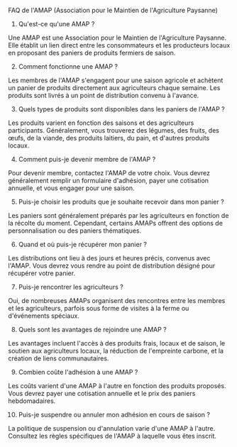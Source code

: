 FAQ de l'AMAP (Association pour le Maintien de l'Agriculture Paysanne)

1. Qu'est-ce qu'une AMAP ?

Une AMAP est une Association pour le Maintien de l'Agriculture Paysanne. Elle établit un lien direct entre les consommateurs et les producteurs locaux en proposant des paniers de produits fermiers de saison.

2. Comment fonctionne une AMAP ?

Les membres de l'AMAP s'engagent pour une saison agricole et achètent un panier de produits directement aux agriculteurs chaque semaine. Les produits sont livrés à un point de distribution convenu à l'avance.

3. Quels types de produits sont disponibles dans les paniers de l'AMAP ?

Les produits varient en fonction des saisons et des agriculteurs participants. Généralement, vous trouverez des légumes, des fruits, des œufs, de la viande, des produits laitiers, du pain, et d'autres produits locaux.

4. Comment puis-je devenir membre de l'AMAP ?

Pour devenir membre, contactez l'AMAP de votre choix. Vous devrez généralement remplir un formulaire d'adhésion, payer une cotisation annuelle, et vous engager pour une saison.

5. Puis-je choisir les produits que je souhaite recevoir dans mon panier ?

Les paniers sont généralement préparés par les agriculteurs en fonction de la récolte du moment. Cependant, certains AMAPs offrent des options de personnalisation ou des paniers thématiques.

6. Quand et où puis-je récupérer mon panier ?

Les distributions ont lieu à des jours et heures précis, convenus avec l'AMAP. Vous devrez vous rendre au point de distribution désigné pour récupérer votre panier.

7. Puis-je rencontrer les agriculteurs ?

Oui, de nombreuses AMAPs organisent des rencontres entre les membres et les agriculteurs, parfois sous forme de visites à la ferme ou d'événements spéciaux.

8. Quels sont les avantages de rejoindre une AMAP ?

Les avantages incluent l'accès à des produits frais, locaux et de saison, le soutien aux agriculteurs locaux, la réduction de l'empreinte carbone, et la création de liens communautaires.

9. Combien coûte l'adhésion à une AMAP ?

Les coûts varient d'une AMAP à l'autre en fonction des produits proposés. Vous devrez payer une cotisation annuelle et le prix des paniers hebdomadaires.

10. Puis-je suspendre ou annuler mon adhésion en cours de saison ?

La politique de suspension ou d'annulation varie d'une AMAP à l'autre. Consultez les règles spécifiques de l'AMAP à laquelle vous êtes inscrit.